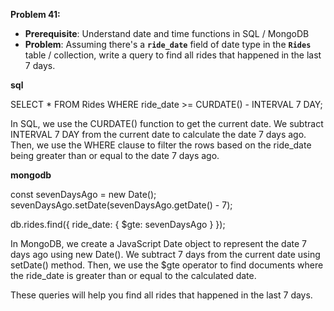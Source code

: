 **Problem 41:**

- **Prerequisite**: Understand date and time functions in SQL / MongoDB
- **Problem**: Assuming there's a **`ride_date`** field of date type in the **`Rides`** table / collection, write a query to find all rides that happened in the last 7 days.


**sql**

SELECT * FROM Rides WHERE ride_date >= CURDATE() - INTERVAL 7 DAY;

In SQL, we use the CURDATE() function to get the current date. We subtract INTERVAL 7 DAY from the current date to calculate the date 7 days ago. Then, we use the WHERE clause to filter the rows based on the ride_date being greater than or equal to the date 7 days ago.

**mongodb**

const sevenDaysAgo = new Date();
sevenDaysAgo.setDate(sevenDaysAgo.getDate() - 7);

db.rides.find({ ride_date: { $gte: sevenDaysAgo } });

In MongoDB, we create a JavaScript Date object to represent the date 7 days ago using new Date(). We subtract 7 days from the current date using setDate() method. Then, we use the $gte operator to find documents where the ride_date is greater than or equal to the calculated date.

These queries will help you find all rides that happened in the last 7 days.
